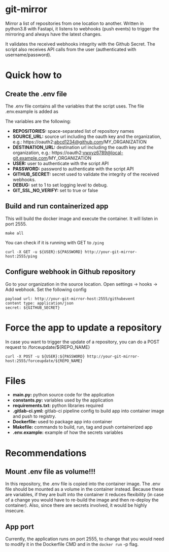 # git-mirror
Mirror a list of repositories from one location to another. Written in python3.8 with Fastapi, it listens to webhooks (push events) to trigger the mirroring and always have the latest changes.

It validates the received webhooks integrity with the Github Secret. The script also receives API calls from the user (authenticated with username/password).

# Quick how to

## Create the .env file
The .env file contains all the variables that the script uses. The file .env.example is added as 

The variables are the following:
* **REPOSITORIES:** space-separated list of repository names
* **SOURCE_URL:** source url including the oauth key and the organization, e.g.: https://oauth2:abcd1234@github.com/MY_ORGANIZATION
* **DESTINATION_URL:** destination url including the oauth key and the organization, e.g.: https://oauth2:vwxyz6789@local-git.example.com/MY_ORGANIZATION
* **USER:** user to authenticate with the script API
* **PASSWORD:** password to authenticate with the script API
* **GITHUB_SECRET:** secret used to validate the integrity of the received webhooks.
* **DEBUG:** set to 1 to set logging level to debug.
* **GIT_SSL_NO_VERIFY:** set to true or false

## Build and run containerized app

This will build the docker image and execute the container. It will listen in port 2555.
```
make all
```

You can check if it is running with GET to `/ping`
```
curl -X GET -u ${USER}:${PASSWORD} http://your-git-mirror-host:2555/ping
```

## Configure webhook in Github repository

Go to your organization in the source location. Open settings -> hooks -> Add webhook. Set the following config
```
payload url: http://your-git-mirror-host:2555/githubevent
content type: application/json
secret: ${GITHUB_SECRET}
```

# Force the app to update a repository
In case you want to trigger the update of a repository, you can do a POST request to /forceupdate/${REPO_NAME}

```
curl -X POST -u ${USER}:${PASSWORD} http://your-git-mirror-host:2555/forceupdate/${REPO_NAME}
```

# Files

* **main.py:** python source code for the application
* **constants.py:** variables used by the application
* **requirements.txt:** python libraries required
* **.gitlab-ci.yml:** gitlab-ci pipeline config to build app into container image and push to registry.
* **Dockerfile:** used to package app into container
* **Makefile:** commands to build, run, tag and push containerized app
* **.env.example:** example of how the secrets variables

# Recommendations

## Mount .env file as volume!!!
In this repository, the .env file is copied into the container image. The .env file should be mounted as a volume in the container instead. Because these are variables,
if they are built into the container it reduces flexibility (in case of a change you would have to re-build the image and then re-deploy the container). Also, since there are
secrets involved, it would be highly insecure.

## App port
Currently, the application runs on port 2555, to change that you would need to modify it in the Dockerfile CMD and in the `docker run` -p flag.
